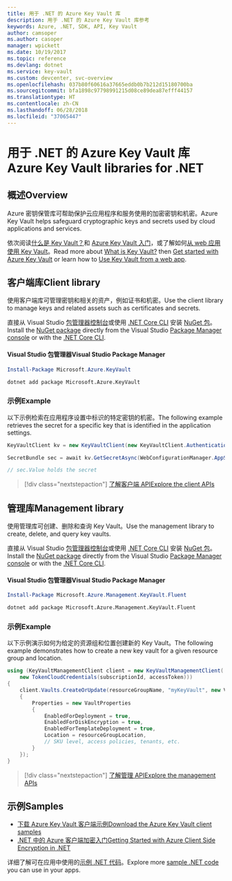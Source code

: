 ```yaml
---
title: 用于 .NET 的 Azure Key Vault 库
description: 用于 .NET 的 Azure Key Vault 库参考
keywords: Azure, .NET, SDK, API, Key Vault
author: camsoper
ms.author: casoper
manager: wpickett
ms.date: 10/19/2017
ms.topic: reference
ms.devlang: dotnet
ms.service: key-vault
ms.custom: devcenter, svc-overview
ms.openlocfilehash: 037b80f60616a37665eddb0b7b212d15180700ba
ms.sourcegitcommit: bfa1898c97798991215d08ce89dea87efff44157
ms.translationtype: HT
ms.contentlocale: zh-CN
ms.lasthandoff: 06/28/2018
ms.locfileid: "37065447"
---
```

# <a name="azure-key-vault-libraries-for-net"></a><span data-ttu-id="acd34-104">用于 .NET 的 Azure Key Vault 库</span><span class="sxs-lookup"><span data-stu-id="acd34-104">Azure Key Vault libraries for .NET</span></span>

## <a name="overview"></a><span data-ttu-id="acd34-105">概述</span><span class="sxs-lookup"><span data-stu-id="acd34-105">Overview</span></span>

<span data-ttu-id="acd34-106">Azure 密钥保管库可帮助保护云应用程序和服务使用的加密密钥和机密。</span><span class="sxs-lookup"><span data-stu-id="acd34-106">Azure Key Vault helps safeguard cryptographic keys and secrets used by cloud applications and services.</span></span>

<span data-ttu-id="acd34-107">依次阅读[什么是 Key Vault？](/azure/key-vault/key-vault-whatis)和 [Azure Key Vault 入门](/azure/key-vault/key-vault-get-started)，或了解如何[从 web 应用使用 Key Vault](/azure/key-vault/key-vault-use-from-web-application)。</span><span class="sxs-lookup"><span data-stu-id="acd34-107">Read more about [What is Key Vault?](/azure/key-vault/key-vault-whatis) then [Get started with Azure Key Vault](/azure/key-vault/key-vault-get-started) or learn how to [Use Key Vault from a web app](/azure/key-vault/key-vault-use-from-web-application).</span></span>

## <a name="client-library"></a><span data-ttu-id="acd34-108">客户端库</span><span class="sxs-lookup"><span data-stu-id="acd34-108">Client library</span></span>

<span data-ttu-id="acd34-109">使用客户端库可管理密钥和相关的资产，例如证书和机密。</span><span class="sxs-lookup"><span data-stu-id="acd34-109">Use the client library to manage keys and related assets such as certificates and secrets.</span></span>

<span data-ttu-id="acd34-110">直接从 Visual Studio [包管理器控制台][PackageManager]或使用 [.NET Core CLI][DotNetCLI] 安装 [NuGet 包](https://www.nuget.org/packages/Microsoft.Azure.KeyVault)。</span><span class="sxs-lookup"><span data-stu-id="acd34-110">Install the [NuGet package](https://www.nuget.org/packages/Microsoft.Azure.KeyVault) directly from the Visual Studio [Package Manager console][PackageManager] or with the [.NET Core CLI][DotNetCLI].</span></span>

#### <a name="visual-studio-package-manager"></a><span data-ttu-id="acd34-111">Visual Studio 包管理器</span><span class="sxs-lookup"><span data-stu-id="acd34-111">Visual Studio Package Manager</span></span>

```powershell
Install-Package Microsoft.Azure.KeyVault
```

```bash
dotnet add package Microsoft.Azure.KeyVault
```

### <a name="example"></a><span data-ttu-id="acd34-112">示例</span><span class="sxs-lookup"><span data-stu-id="acd34-112">Example</span></span>

<span data-ttu-id="acd34-113">以下示例检索在应用程序设置中标识的特定密钥的机密。</span><span class="sxs-lookup"><span data-stu-id="acd34-113">The following example retrieves the secret for a specific key that is identified in the application settings.</span></span>

```csharp
KeyVaultClient kv = new KeyVaultClient(new KeyVaultClient.AuthenticationCallback(securityToken));

SecretBundle sec = await kv.GetSecretAsync(WebConfigurationManager.AppSettings["SecretUri"]);

// sec.Value holds the secret
```

> [!div class="nextstepaction"]
> [<span data-ttu-id="acd34-114">了解客户端 API</span><span class="sxs-lookup"><span data-stu-id="acd34-114">Explore the client APIs</span></span>](/dotnet/api/overview/azure/keyvault/client)

## <a name="management-library"></a><span data-ttu-id="acd34-115">管理库</span><span class="sxs-lookup"><span data-stu-id="acd34-115">Management library</span></span>

<span data-ttu-id="acd34-116">使用管理库可创建、删除和查询 Key Vault。</span><span class="sxs-lookup"><span data-stu-id="acd34-116">Use the management library to create, delete, and query key vaults.</span></span>

<span data-ttu-id="acd34-117">直接从 Visual Studio [包管理器控制台][PackageManager]或使用 [.NET Core CLI][DotNetCLI] 安装 [NuGet 包](https://www.nuget.org/packages/Microsoft.Azure.Management.KeyVault.Fluent)。</span><span class="sxs-lookup"><span data-stu-id="acd34-117">Install the [NuGet package](https://www.nuget.org/packages/Microsoft.Azure.Management.KeyVault.Fluent) directly from the Visual Studio [Package Manager console][PackageManager] or with the [.NET Core CLI][DotNetCLI].</span></span>

#### <a name="visual-studio-package-manager"></a><span data-ttu-id="acd34-118">Visual Studio 包管理器</span><span class="sxs-lookup"><span data-stu-id="acd34-118">Visual Studio Package Manager</span></span>

```powershell
Install-Package Microsoft.Azure.Management.KeyVault.Fluent
```

```bash
dotnet add package Microsoft.Azure.Management.KeyVault.Fluent
```

### <a name="example"></a><span data-ttu-id="acd34-119">示例</span><span class="sxs-lookup"><span data-stu-id="acd34-119">Example</span></span>

<span data-ttu-id="acd34-120">以下示例演示如何为给定的资源组和位置创建新的 Key Vault。</span><span class="sxs-lookup"><span data-stu-id="acd34-120">The following example demonstrates how to create a new key vault for a given resource group and location.</span></span>

```csharp
using (KeyVaultManagementClient client = new KeyVaultManagementClient(
    new TokenCloudCredentials(subscriptionId, accessToken)))
{
    client.Vaults.CreateOrUpdate(resourceGroupName, "myKeyVault", new VaultCreateOrUpdateParameters
    {
        Properties = new VaultProperties
        {
            EnabledForDeployment = true,
            EnabledForDiskEncryption = true,
            EnabledForTemplateDeployment = true,
            Location = resourceGroupLocation,
            // SKU level, access policies, tenants, etc.
        }
    });
}
```

> [!div class="nextstepaction"]
> [<span data-ttu-id="acd34-121">了解管理 API</span><span class="sxs-lookup"><span data-stu-id="acd34-121">Explore the management APIs</span></span>](/dotnet/api/overview/azure/keyvault/management)

## <a name="samples"></a><span data-ttu-id="acd34-122">示例</span><span class="sxs-lookup"><span data-stu-id="acd34-122">Samples</span></span>

* [<span data-ttu-id="acd34-123">下载 Azure Key Vault 客户端示例</span><span class="sxs-lookup"><span data-stu-id="acd34-123">Download the Azure Key Vault client samples</span></span>](https://www.microsoft.com/download/details.aspx?id=45343)
* [<span data-ttu-id="acd34-124">.NET 中的 Azure 客户端加密入门</span><span class="sxs-lookup"><span data-stu-id="acd34-124">Getting Started with Azure Client Side Encryption in .NET</span></span>](https://azure.microsoft.com/resources/samples/storage-dotnet-client-side-encryption/)


<span data-ttu-id="acd34-125">详细了解可在应用中使用的[示例 .NET 代码](https://azure.microsoft.com/resources/samples/?platform=dotnet)。</span><span class="sxs-lookup"><span data-stu-id="acd34-125">Explore more [sample .NET code](https://azure.microsoft.com/resources/samples/?platform=dotnet) you can use in your apps.</span></span>

[PackageManager]: https://docs.microsoft.com/nuget/tools/package-manager-console
[DotNetCLI]: https://docs.microsoft.com/dotnet/core/tools/dotnet-add-package
